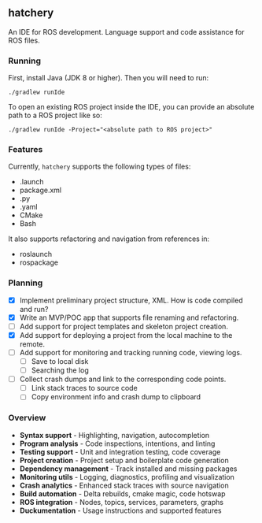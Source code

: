 ## hatchery

An IDE for ROS development. Language support and code assistance for ROS files. 

### Running

First, install Java (JDK 8 or higher). Then you will need to run:

`./gradlew runIde`

To open an existing ROS project inside the IDE, you can provide an absolute path to a ROS project like so:

`./gradlew runIde -Project="<absolute path to ROS project>"`

### Features 

Currently, `hatchery` supports the following types of files:

* .launch
* package.xml
* .py
* .yaml
* CMake
* Bash

It also supports refactoring and navigation from references in:

* roslaunch
* rospackage

### Planning

- [x] Implement preliminary project structure, XML. How is code compiled and run?
- [x] Write an MVP/POC app that supports file renaming and refactoring.
- [ ] Add support for project templates and skeleton project creation.
- [x] Add support for deploying a project from the local machine to the remote.
- [ ] Add support for monitoring and tracking running code, viewing logs.
    - [ ] Save to local disk
    - [ ] Searching the log
- [ ] Collect crash dumps and link to the corresponding code points.
    - [ ] Link stack traces to source code
    - [ ] Copy environment info and crash dump to clipboard

### Overview

* **Syntax support** - Highlighting, navigation, autocompletion
* **Program analysis** - Code inspections, intentions, and linting
* **Testing support** - Unit and integration testing, code coverage
* **Project creation** - Project setup and boilerplate code generation
* **Dependency management** - Track installed and missing packages
* **Monitoring utils** - Logging, diagnostics, profiling and visualization
* **Crash analytics** - Enhanced stack traces with source navigation
* **Build automation** - Delta rebuilds, cmake magic, code hotswap
* **ROS integration** - Nodes, topics, services, parameters, graphs
* **Duckumentation** - Usage instructions and supported features